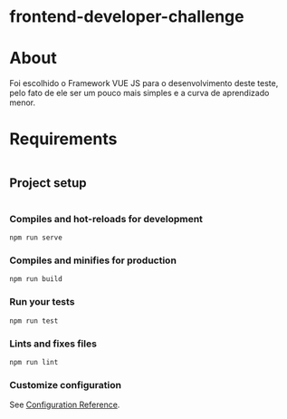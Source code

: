 # frontend-developer-challenge

# About
Foi escolhido o Framework VUE JS para o desenvolvimento deste teste, pelo fato de ele ser um pouco mais simples e a curva de aprendizado menor.

# Requirements
``` Node JS e NPM
```
## Project setup
``` 1) git clone no projeto | 2) npm install | 3) npm install -g @vue/cli
```

### Compiles and hot-reloads for development
```
npm run serve
```

### Compiles and minifies for production
```
npm run build
```

### Run your tests
```
npm run test
```

### Lints and fixes files
```
npm run lint
```

### Customize configuration
See [Configuration Reference](https://cli.vuejs.org/config/).
